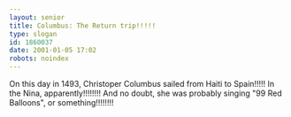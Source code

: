```yaml
---
layout: senior
title: Columbus: The Return trip!!!!!
type: slogan
id: 1860037
date: 2001-01-05 17:02
robots: noindex
---
```

On this day in 1493, Christoper Columbus sailed from Haiti to Spain!!!!! In the Nina, apparently!!!!!!!! And no doubt, she was probably singing "99 Red Balloons", or something!!!!!!!!